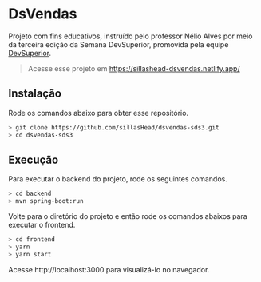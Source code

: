 # DsVendas

Projeto com fins educativos, instruído pelo professor Nélio Alves por meio da terceira edição da Semana DevSuperior, promovida pela equipe [DevSuperior](https://devsuperior.com.br/).

> Acesse esse projeto em https://sillashead-dsvendas.netlify.app/

## Instalação

Rode os comandos abaixo para obter esse repositório.

```bash
> git clone https://github.com/sillasHead/dsvendas-sds3.git
> cd dsvendas-sds3
```

## Execução

Para executar o backend do projeto, rode os seguintes comandos.

```bash
> cd backend
> mvn spring-boot:run
```

Volte para o diretório do projeto e então rode os comandos abaixos para executar o frontend.

```bash
> cd frontend
> yarn
> yarn start
```

Acesse http://localhost:3000 para visualizá-lo no navegador.

